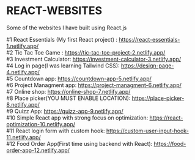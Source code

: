 # REACT-WEBSITES
Some of the websites I have built using React.js

#1 React Essentials (My first React project) : https://react-essentials-1.netlify.app/ <br />
#2 Tic Tac Toe Game : https://tic-tac-toe-project-2.netlify.app/ <br />
#3 Investment Calculator: https://investment-calculator-3.netlify.app/ <br />
#4 Log in page(I was learning Tailwind CSS): https://design-page-4.netlify.app/ <br />
#5 Countdown app: https://countdown-app-5.netlify.app/ <br />
#6 Project Managment app: https://project-managment-6.netlify.app/ <br />
#7 Online shop: https://online-shop-7.netlify.app/ <br />
#8 Place picker(YOU MUST ENABLE LOCATION): https://place-picker-8.netlify.app/ <br />
#9 Quizz App: https://quizz-app-9.netlify.app/ <br />
#10 Simple React app with strong focus on optimization: https://react-optimization-10.netlify.app/<br />
#11 React login form with custom hook: https://custom-user-input-hook-11.netlify.app/ <br />
#12 Food Order App(First time using backend with React): https://food-order-app-12.netlify.app/ <br />
